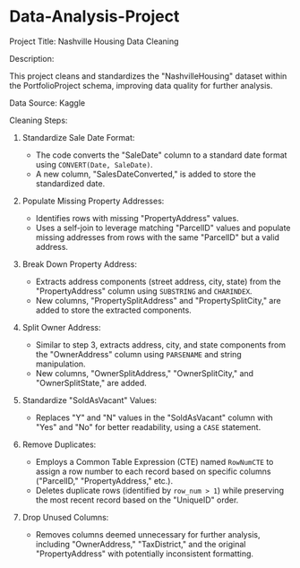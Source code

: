 # Data-Analysis-Project
Project Title: Nashville Housing Data Cleaning

Description:

This project cleans and standardizes the "NashvilleHousing" dataset within the PortfolioProject schema, improving data quality for further analysis.

Data Source:
Kaggle

Cleaning Steps:

1. Standardize Sale Date Format:
   - The code converts the "SaleDate" column to a standard date format using `CONVERT(Date, SaleDate)`.
   - A new column, "SalesDateConverted," is added to store the standardized date.

2. Populate Missing Property Addresses:
   - Identifies rows with missing "PropertyAddress" values.
   - Uses a self-join to leverage matching "ParcelID" values and populate missing addresses from rows with the same "ParcelID" but a valid address.

3. Break Down Property Address:
   - Extracts address components (street address, city, state) from the "PropertyAddress" column using `SUBSTRING` and `CHARINDEX`.
   - New columns, "PropertySplitAddress" and "PropertySplitCity," are added to store the extracted components.

4. Split Owner Address:
   - Similar to step 3, extracts address, city, and state components from the "OwnerAddress" column using `PARSENAME` and string manipulation.
   - New columns, "OwnerSplitAddress," "OwnerSplitCity," and "OwnerSplitState," are added.

5. Standardize "SoldAsVacant" Values:
   - Replaces "Y" and "N" values in the "SoldAsVacant" column with "Yes" and "No" for better readability, using a `CASE` statement.

6. Remove Duplicates:
   - Employs a Common Table Expression (CTE) named `RowNumCTE` to assign a row number to each record based on specific columns ("ParcelID," "PropertyAddress," etc.).
   - Deletes duplicate rows (identified by `row_num > 1`) while preserving the most recent record based on the "UniqueID" order.

7. Drop Unused Columns:
   - Removes columns deemed unnecessary for further analysis, including "OwnerAddress," "TaxDistrict," and the original "PropertyAddress" with potentially inconsistent formatting.
